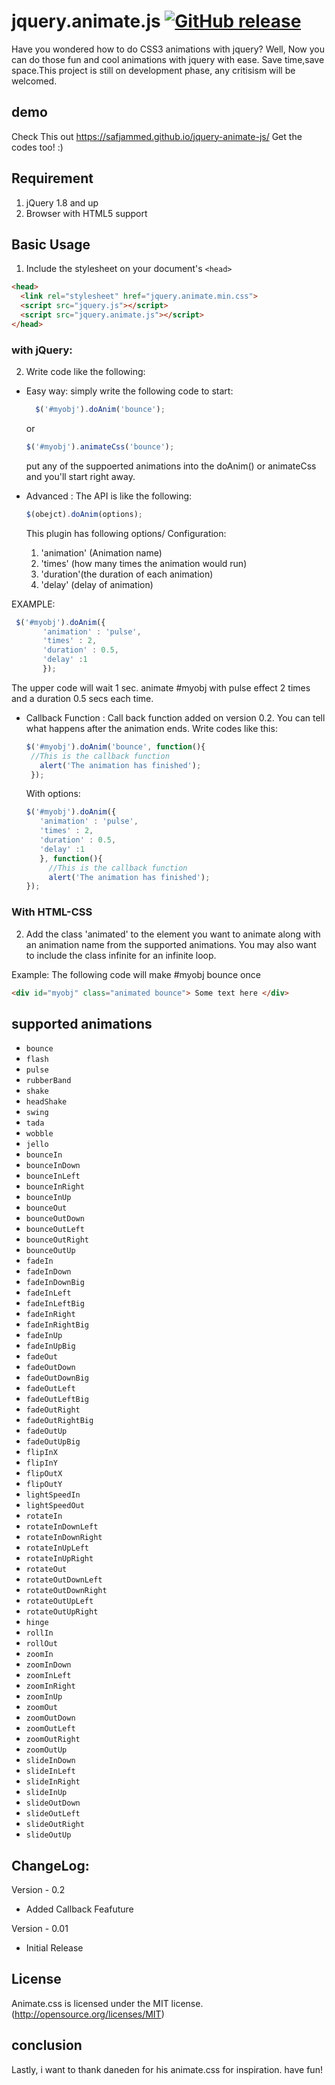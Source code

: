
# jquery.animate.js [![GitHub release](https://img.shields.io/github/release/safjammed/jquery-animate-js.svg)](https://github.com/safjammed/jquery-animate-js/releases)
Have you wondered how to do CSS3 animations with jquery? Well, Now you can do those fun and cool animations with jquery with ease. 
Save time,save space.This project is still on development phase, any critisism will be welcomed.

## demo
Check This out https://safjammed.github.io/jquery-animate-js/
Get the codes too! :)

## Requirement
  1. jQuery 1.8 and up
  2. Browser with HTML5 support
 

## Basic Usage 
1. Include the stylesheet on your document's `<head>`

  ```html
  <head>
    <link rel="stylesheet" href="jquery.animate.min.css">
    <script src="jquery.js"></script>
    <script src="jquery.animate.js"></script>
  </head>
  ```
  
### with jQuery:
2. Write code like the following:

* Easy way: simply write the following code to start:
  ```javascript
    $('#myobj').doAnim('bounce');
   ```
   or
   ```javascript
   $('#myobj').animateCss('bounce');
   ```
   put any of the suppoerted animations into the doAnim() or animateCss and you'll start right away.
   
* Advanced : 
  The API is like the following:
   ```javascript
   $(obejct).doAnim(options);
   ```
   This plugin has following options/ Configuration:
    1. 'animation' (Animation name)
    2. 'times' (how many times the animation would run)
    3. 'duration'(the duration of each animation)
    4. 'delay' (delay of animation)
    
EXAMPLE:
 ```javascript
  $('#myobj').doAnim({
        'animation' : 'pulse',
        'times' : 2,
        'duration' : 0.5,
        'delay' :1
        });
   ```
   The upper code will wait 1 sec. animate #myobj with pulse effect 2 times and a duration 0.5 secs each time.
* Callback Function :
   Call back function added on version 0.2. You can tell what happens after the animation ends. Write codes like this:
   ```javascript
   $('#myobj').doAnim('bounce', function(){
    //This is the callback function
      alert('The animation has finished');
    });
    ```
    With options:
     ```javascript
  $('#myobj').doAnim({
        'animation' : 'pulse',
        'times' : 2,
        'duration' : 0.5,
        'delay' :1
        }, function(){
          //This is the callback function
          alert('The animation has finished');
    });
   ```
   
### With HTML-CSS
2. Add the class 'animated' to the element you want to animate along with an animation name from the supported animations. You may also want to include the class infinite for an infinite loop.

Example:
The following code will make #myobj bounce once
  ```HTML
  <div id="myobj" class="animated bounce"> Some text here </div>
  ```

## supported animations

  * `bounce`
  * `flash`
  * `pulse`
  * `rubberBand`
  * `shake`
  * `headShake`
  * `swing`
  * `tada`
  * `wobble`
  * `jello`
  * `bounceIn`
  * `bounceInDown`
  * `bounceInLeft`
  * `bounceInRight`
  * `bounceInUp`
  * `bounceOut`
  * `bounceOutDown`
  * `bounceOutLeft`
  * `bounceOutRight`
  * `bounceOutUp`
  * `fadeIn`
  * `fadeInDown`
  * `fadeInDownBig`
  * `fadeInLeft`
  * `fadeInLeftBig`
  * `fadeInRight`
  * `fadeInRightBig`
  * `fadeInUp`
  * `fadeInUpBig`
  * `fadeOut`
  * `fadeOutDown`
  * `fadeOutDownBig`
  * `fadeOutLeft`
  * `fadeOutLeftBig`
  * `fadeOutRight`
  * `fadeOutRightBig`
  * `fadeOutUp`
  * `fadeOutUpBig`
  * `flipInX`
  * `flipInY`
  * `flipOutX`
  * `flipOutY`
  * `lightSpeedIn`
  * `lightSpeedOut`
  * `rotateIn`
  * `rotateInDownLeft`
  * `rotateInDownRight`
  * `rotateInUpLeft`
  * `rotateInUpRight`
  * `rotateOut`
  * `rotateOutDownLeft`
  * `rotateOutDownRight`
  * `rotateOutUpLeft`
  * `rotateOutUpRight`
  * `hinge`
  * `rollIn`
  * `rollOut`
  * `zoomIn`
  * `zoomInDown`
  * `zoomInLeft`
  * `zoomInRight`
  * `zoomInUp`
  * `zoomOut`
  * `zoomOutDown`
  * `zoomOutLeft`
  * `zoomOutRight`
  * `zoomOutUp`
  * `slideInDown`
  * `slideInLeft`
  * `slideInRight`
  * `slideInUp`
  * `slideOutDown`
  * `slideOutLeft`
  * `slideOutRight`
  * `slideOutUp`

## ChangeLog:

Version - 0.2
 * Added Callback Feafuture

Version - 0.01
  * Initial Release

## License
Animate.css is licensed under the MIT license. (http://opensource.org/licenses/MIT)

## conclusion
 Lastly, i want to thank daneden for his animate.css for inspiration. have fun!

